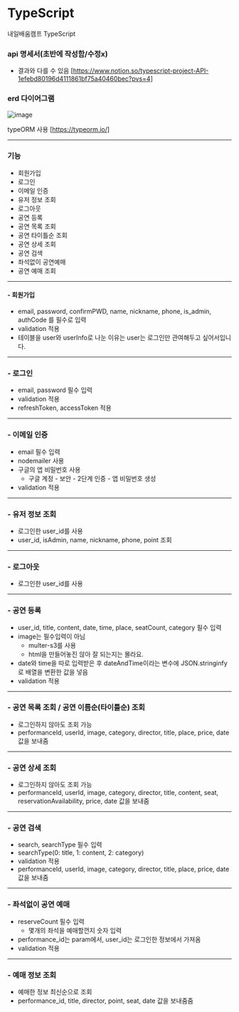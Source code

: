 # TypeScript
내일배움캠프 TypeScript

### api 명세서(초반에 작성함/수정x)
- 결과와 다를 수 있음
[https://www.notion.so/typescript-project-API-1efebd80196d4111861bf75a40460bec?pvs=4]

### erd 다이어그램
![image](https://github.com/tnals634/TypeScript/assets/50979515/32cc26fd-f9a9-4e6c-8168-13d607bc7546)

typeORM 사용
[https://typeorm.io/]

-----
### 기능
- 회원가입
- 로그인
- 이메일 인증
- 유저 정보 조회
- 로그아웃
- 공연 등록
- 공연 목록 조회
- 공연 타이틀순 조회
- 공연 상세 조회
- 공연 검색
- 좌석없이 공연예매
- 공연 예매 조회
----
#### - 회원가입
- email, password, confirmPWD, name, nickname, phone, is_admin, authCode 를 필수로 입력
- validation 적용
- 테이블을 user와 userInfo로 나눈 이유는 user는 로그인만 관여해두고 싶어서입니다.

-----
### - 로그인
- email, password 필수 입력
- validation 적용
- refreshToken, accessToken 적용

----
### - 이메일 인증
- email 필수 입력
- nodemailer 사용
- 구글의 앱 비밀번호 사용
  - 구글 계정 - 보안 - 2단계 인증 - 앱 비밀번호 생성
- validation 적용

-----
### - 유저 정보 조회
- 로그인한 user_id를 사용
- user_id, isAdmin, name, nickname, phone, point 조회

-----
### - 로그아웃
- 로그인한 user_id를 사용

-----
### - 공연 등록
- user_id, title, content, date, time, place, seatCount, category 필수 입력
- image는 필수입력이  아님
  - multer-s3를 사용
  - html을 만들어놓진 않아 잘 되는지는 몰라요.
- date와 time을 따로 입력받은 후 dateAndTime이라는 변수에 JSON.stringinfy로 배열을 변환한 값을 넣음
- validation 적용

-----
### - 공연 목록 조회 / 공연 이름순(타이틀순) 조회
- 로그인하지 않아도 조회 가능
- performanceId, userId, image, category, director, title, place, price, date 값을 보내줌

-----
### - 공연 상세 조회
- 로그인하지 않아도 조회 가능
- performanceId, userId, image, category, director, title, content, seat, reservationAvailability, price, date 값을 보내줌

-----
### - 공연 검색
- search, searchType 필수 입력
- searchType(0: title, 1: content, 2: category)
- validation 적용
- performanceId, userId, image, category, director, title, place, price, date 값을 보내줌

-----
### - 좌석없이 공연 예매
- reserveCount 필수 입력
  - 몇개의 좌석을 예매할껀지 숫자 입력
- performance_id는 param에서, user_id는 로그인한 정보에서 가져옴
- validation 적용

-----
### - 예매 정보 조회
- 예매한 정보 최신순으로 조회
- performance_id, title, director, point, seat, date 값을 보내줌줌
